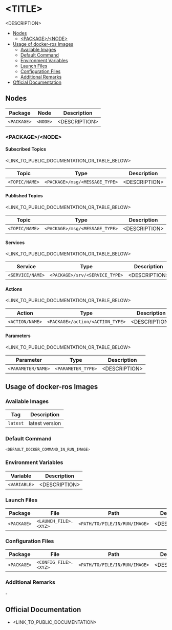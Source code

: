 # \<TITLE\>

\<DESCRIPTION\>

- [Nodes](#nodes)
  - [\<PACKAGE\>/\<NODE\>](#packagenode)
- [Usage of docker-ros Images](#usage-of-docker-ros-images)
  - [Available Images](#available-images)
  - [Default Command](#default-command)
  - [Environment Variables](#environment-variables)
  - [Launch Files](#launch-files)
  - [Configuration Files](#configuration-files)
  - [Additional Remarks](#additional-remarks)
- [Official Documentation](#official-documentation)


## Nodes

| Package | Node | Description |
| --- | --- | --- |
| `<PACKAGE>` | `<NODE>` | \<DESCRIPTION\> |

### \<PACKAGE\>/\<NODE\>

#### Subscribed Topics

<LINK_TO_PUBLIC_DOCUMENTATION_OR_TABLE_BELOW>

| Topic | Type | Description |
| --- | --- | --- |
| `<TOPIC/NAME>` | `<PACKAGE>/msg/<MESSAGE_TYPE>` | \<DESCRIPTION\> |

#### Published Topics

<LINK_TO_PUBLIC_DOCUMENTATION_OR_TABLE_BELOW>

| Topic | Type | Description |
| --- | --- | --- |
| `<TOPIC/NAME>` | `<PACKAGE>/msg/<MESSAGE_TYPE>` | \<DESCRIPTION\> |

#### Services

<LINK_TO_PUBLIC_DOCUMENTATION_OR_TABLE_BELOW>

| Service | Type | Description |
| --- | --- | --- |
| `<SERVICE/NAME>` | `<PACKAGE>/srv/<SERVICE_TYPE>` | \<DESCRIPTION\> |

#### Actions

<LINK_TO_PUBLIC_DOCUMENTATION_OR_TABLE_BELOW>

| Action | Type | Description |
| --- | --- | --- |
| `<ACTION/NAME>` | `<PACKAGE>/action/<ACTION_TYPE>` | \<DESCRIPTION\> |

#### Parameters

<LINK_TO_PUBLIC_DOCUMENTATION_OR_TABLE_BELOW>

| Parameter | Type | Description |
| --- | --- | --- |
| `<PARAMETER/NAME>` | `<PARAMETER_TYPE>` | \<DESCRIPTION\> |


## Usage of docker-ros Images

### Available Images

| Tag | Description |
| --- | --- |
| `latest` | latest version |

### Default Command

```bash
<DEFAULT_DOCKER_COMMAND_IN_RUN_IMAGE>
```

### Environment Variables

| Variable | Description |
| --- | --- |
| `<VARIABLE>` | \<DESCRIPTION\> |

### Launch Files

| Package | File | Path | Description |
| --- | --- | --- | --- |
| `<PACKAGE>` | `<LAUNCH_FILE>.<XYZ>` | `<PATH/TO/FILE/IN/RUN/IMAGE>` | \<DESCRIPTION\> |

### Configuration Files

| Package | File | Path | Description |
| --- | --- | --- | --- |
| `<PACKAGE>` | `<CONFIG_FILE>.<XYZ>` | `<PATH/TO/FILE/IN/RUN/IMAGE>` | \<DESCRIPTION\> |

### Additional Remarks

\-


## Official Documentation

- \<LINK_TO_PUBLIC_DOCUMENTATION>